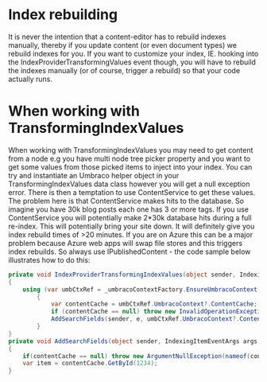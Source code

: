 # Index rebuilding
It is never the intention that a content-editor has to rebuild indexes manually, thereby if you update content (or even document types) we rebuild indexes for you.
If you want to customize your index, IE. hooking into the IndexProviderTransformingValues event though, you will have to rebuild the indexes manually (or of course, trigger a rebuild) so that your code actually runs.

# When working with TransformingIndexValues
When working with TransformingIndexValues you may need to get content from a node e.g you have multi node tree picker property and you want to get some values from those picked items to inject into your index. 
You can try and instantiate an Umbraco helper object in your TransformingIndexValues data class however you will get a null exception error. 
There is then a temptation to use ContentService to get these values. 
The problem here is that ContentService makes hits to the database. So imagine you have 30k blog posts each one has 3 or more tags. 
If you use ContentService you will potentially make 2*30k database hits during a full re-index. This will potentially bring your site down.
It will definitely give you index rebuild times of >20 minutes. If you are on Azure this can be a major problem because Azure web apps will swap file stores and this triggers index rebuilds. 
So always use IPublishedContent - the code sample below illustrates how to do this:

```csharp
private void IndexProviderTransformingIndexValues(object sender, IndexingItemEventArgs e) 
{
	using (var umbCtxRef = _umbracoContextFactory.EnsureUmbracoContext())
		{ 
			var contentCache = umbCtxRef.UmbracoContext?.ContentCache;
			if (contentCache == null) throw new InvalidOperationException("Could not acquire content cache"); 
			AddSearchFields(sender, e, umbCtxRef.UmbracoContext?.ContentCache);
		} 
} 
private void AddSearchFields(object sender, IndexingItemEventArgs args, IPublishedContentC ache contentCache) 
{ 
	if(contentCache == null) throw new ArgumentNullException(nameof(contentCache));
	var item = contentCache.GetById(1234);
}
```
